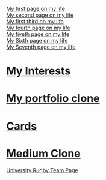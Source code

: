  <a href="https://kemaltekinnn.github.io/Front-End-Entry/Html-CSS%20Pages/01-first-page.html"> My first page on my life  </a> <br>
 <a href="https://kemaltekinnn.github.io/Front-End-Entry/Html-CSS%20Pages/02-Atatürk.html"> My second page on my life  </a> <br>
 <a href="https://kemaltekinnn.github.io/Front-End-Entry/Html-CSS%20Pages/03-Form.html"> My first third on my life  </a> <br>
 <a href="https://kemaltekinnn.github.io/Front-End-Entry/Html-CSS%20Pages/04-Land-Page.html"> My fourth page on my life  </a> <br>
 <a href="https://kemaltekinnn.github.io/Front-End-Entry/Html-CSS%20Pages/05-Documentation.html"> My fiveth page on my life  </a> <br>
<a href="https://kemaltekinnn.github.io/Front-End-Entry/Html-CSS%20Pages/06-google.html"> My Sixth page on my life  </a> <br>
 <a href="https://kemaltekinnn.github.io/Front-End-Entry/Html-CSS%20Pages/07-googlesearch.html"> My Seventh page on my life  </a> <br>
# <a href="https://kemaltekinnn.github.io/Front-End-Entry/Html-CSS%20Pages/08-My-Interests.html"> My Interests  </a> <br>
# <a href="https://kemaltekinnn.github.io/Front-End-Entry/Html-CSS%20Pages/09-Portfolio.html"> My portfolio clone  </a> <br>
# <a href="https://kemaltekinnn.github.io/Front-End-Entry/Html-CSS%20Pages/10-tenth.html"> Cards </a> <br>
# <a href="https://kemaltekinnn.github.io/Front-End-Entry/Html-CSS%20Pages/medium.html"> Medium Clone </a> <br>
 <a href="https://kemaltekinnn.github.io/Front-End-Entry/Html-CSS%20Pages/IkuRugby/index.html"> University Rugby Team Page </a> <br>

